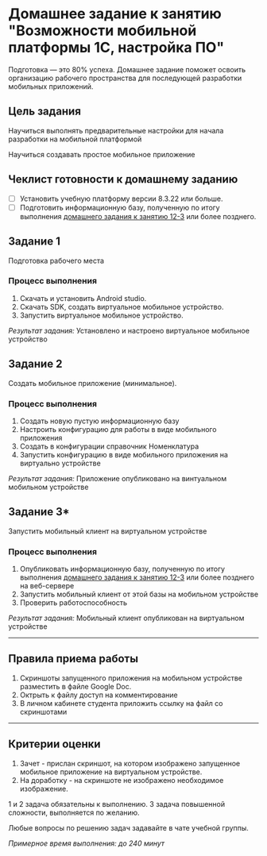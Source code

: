 # Домашнее задание к занятию "Возможности мобильной платформы 1С, настройка ПО"

Подготовка — это 80% успеха. Домашнее задание поможет освоить организацию рабочего пространства для последующей разработки мобильных приложений.

## Цель задания

Научиться выполнять предварительные настройки для начала разработки на  мобильной платформой

Научиться создавать простое мобильное приложение

## Чеклист готовности к домашнему заданию

- [ ] Установить учебную платформу версии 8.3.22 или больше.
- [ ] Подготовить информационную базу, полученную по итогу выполнения [домашнего задания к занятию 12-3](../BSP/homework-12-3.md) или более позднего.

## Задание 1
Подготовка рабочего места

### Процесс выполнения
1. Скачать и установить Android studio.
2. Скачать SDK, создать виртуальное мобильное устройство.
3. Запустить виртуальное мобильное устройство.
 
*Результат задания:* 
Установлено и настроено виртуальное мобильное устройство

## Задание 2
Создать мобильное приложение (минимальное).

### Процесс выполнения
1. Создать новую пустую информационную базу
2. Настроить конфигурацию для работы в виде мобильного приложения
3. Создать в конфигурации справочник Номенклатура
4. Запустить конфигурацию в виде мобильного приложения на виртуально устройстве

*Результат задания:* 
Приложение опубликовано на винтуальном мобильном устройстве


## Задание 3*
Запустить мобильный клиент на виртуальном устройстве

### Процесс выполнения
1. Опубликовать информационную базу, полученную по итогу выполнения [домашнего задания к занятию 12-3](../BSP/homework-12-3.md) или более позднего на веб-сервере
2. Запустить мобильный клиент от этой базы на мобильном устройстве
3. Проверить работоспособность

*Результат задания:* 
Мобильный клиент опубликован на виртуальном устройстве


------

## Правила приема работы 

1. Скриншоты запущенного приложения на мобильном устройстве разместить в файле Google Doc. 
2. Октрыть к файлу доступ на комментирование
3. В личном кабинете студента приложить ссылку на файл со скриншотами

------
## Критерии оценки

1. Зачет - прислан скриншот, на котором изображено запущенное мобильное приложение на виртуальном устройстве.
2. На доработку - на скриншоте не изображено необходимое изображение.

1 и 2 задача обязательны к выполнению. 3 задача повышенной сложности, выполняется по желанию.

Любые вопросы по решению задач задавайте в чате учебной группы.

*Примерное время выполнения: до 240 минут*

